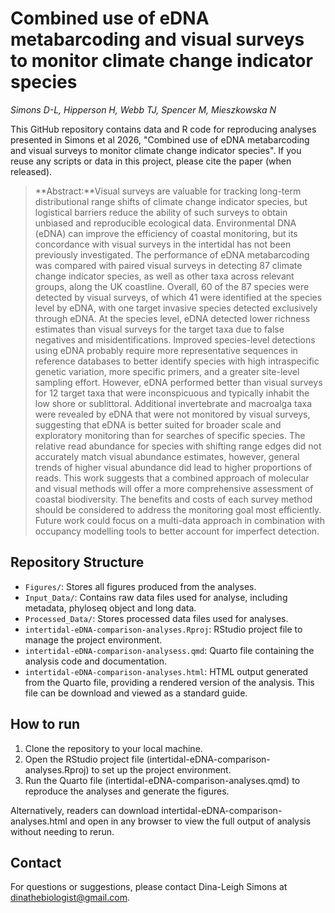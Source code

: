 # Combined use of eDNA metabarcoding and visual surveys to monitor climate change indicator species

*Simons D-L, Hipperson H, Webb TJ, Spencer M, Mieszkowska N*

This GitHub repository contains data and R code for reproducing analyses presented in Simons et al 2026, "Combined use of eDNA metabarcoding and visual surveys to monitor climate change indicator species". If you reuse any scripts or data in this project, please cite the paper (when released). 

> **Abstract:**Visual surveys are valuable for tracking long-term distributional range shifts of climate change indicator species, but logistical barriers reduce the ability of such surveys to obtain unbiased and reproducible ecological data. Environmental DNA (eDNA) can improve the efficiency of coastal monitoring, but its concordance with visual surveys in the intertidal has not been previously investigated. The performance of eDNA metabarcoding was compared with paired visual surveys in detecting 87 climate change indicator species, as well as other taxa across relevant groups, along the UK coastline. Overall, 60 of the 87 species were detected by visual surveys, of which 41 were identified at the species level by eDNA, with one target invasive species detected exclusively through eDNA. At the species level, eDNA detected lower richness estimates than visual surveys for the target taxa due to false negatives and misidentifications. Improved species-level detections using eDNA probably require more representative sequences in reference databases to better identify species with high intraspecific genetic variation, more specific primers, and a greater site-level sampling effort. However, eDNA performed better than visual surveys for 12 target taxa that were inconspicuous and typically inhabit the low shore or sublittoral. Additional invertebrate and macroalga taxa were revealed by eDNA that were not monitored by visual surveys, suggesting that eDNA is better suited for broader scale and exploratory monitoring than for searches of specific species. The relative read abundance for species with shifting range edges did not accurately match visual abundance estimates, however, general trends of higher visual abundance did lead to higher proportions of reads. This work suggests that a combined approach of molecular and visual methods will offer a more comprehensive assessment of coastal biodiversity. The benefits and costs of each survey method should be considered to address the monitoring goal most efficiently. Future work could focus on a multi-data approach in combination with occupancy modelling tools to better account for imperfect detection.

## Repository Structure
-   `Figures/`: Stores all figures produced from the analyses.
-   `Input_Data/`: Contains raw data files used for analyse, including metadata, phyloseq object and long data.
-   `Processed_Data/`: Stores processed data files used for analyses.
-   `intertidal-eDNA-comparison-analyses.Rproj`: RStudio project file to manage the project environment.
-   `intertidal-eDNA-comparison-analysess.qmd`: Quarto file containing the analysis code and documentation.
-   `intertidal-eDNA-comparison-analyses.html`: HTML output generated from the Quarto file, providing a rendered version of the analysis. This file can be download and viewed as a standard guide.

## How to run
1. Clone the repository to your local machine.
2. Open the RStudio project file (intertidal-eDNA-comparison-analyses.Rproj) to set up the project environment.
3. Run the Quarto file (intertidal-eDNA-comparison-analyses.qmd) to reproduce the analyses and generate the figures.

Alternatively, readers can download intertidal-eDNA-comparison-analyses.html and open in any browser to view the full output of analysis without needing to rerun. 

## Contact
For questions or suggestions, please contact Dina-Leigh Simons at dinathebiologist@gmail.com.
